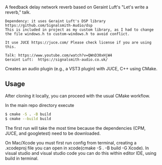 
A feedback delay network reverb based on Geraint Luft's "Let's write a reverb," talk.
	 
	Dependency: it uses Geraint Luft's DSP library https://github.com/Signalsmith-Audio/dsp
	This is included in project as my custom library, as I had to change the file windows.h to custom-windows.h to avoid conflict.

	It use JUCE https://juce.com/ Please check license if you are using this. 

	Talk: https://www.youtube.com/watch?v=QWnD30xHjW4
	Geraint Luft:  https://signalsmith-audio.co.uk/

Creates an audio plugin (e.g., a VST3 plugin) with JUCE, C++ using CMake. 





## Usage

After cloning it locally, you can proceed with the usual CMake workflow.

In the main repo directory execute

```bash
$ cmake -S . -B build
$ cmake --build build
```

The first run will take the most time because the dependencies (CPM, JUCE, and googletest) need to be downloaded.

On Mac/Xcode you must first run config from terminal, creating a .xcodeproj file you can open in xcode(cmake -S . -B build -G Xcode).
In visual studio and visual studio code you can do this within editor IDE, using build in terminal.



